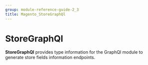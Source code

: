 ```yaml
---
group: module-reference-guide-2_3
title: Magento_StoreGraphQl
---
```


# StoreGraphQl

**StoreGraphQl** provides type information for the GraphQl module
to generate store fields information endpoints.


